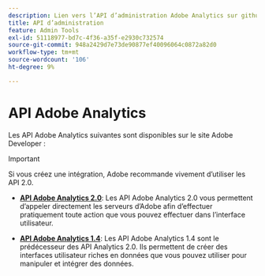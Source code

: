 ```yaml
---
description: Lien vers l’API d’administration Adobe Analytics sur github.
title: API d’administration
feature: Admin Tools
exl-id: 51118977-bd7c-4f36-a35f-e2930c732574
source-git-commit: 948a2429d7e73de90877ef40096064c0872a82d0
workflow-type: tm+mt
source-wordcount: '106'
ht-degree: 9%

---
```


# API Adobe Analytics

Les API Adobe Analytics suivantes sont disponibles sur le site Adobe Developer :

>[!IMPORTANT]
>
>Si vous créez une intégration, Adobe recommande vivement d’utiliser les API 2.0.


* [**API Adobe Analytics 2.0**](https://developer.adobe.com/analytics-apis/docs/2.0/): Les API Adobe Analytics 2.0 vous permettent d’appeler directement les serveurs d’Adobe afin d’effectuer pratiquement toute action que vous pouvez effectuer dans l’interface utilisateur.

* [**API Adobe Analytics 1.4**](https://developer.adobe.com/analytics-apis/docs/1.4/): Les API Adobe Analytics 1.4 sont le prédécesseur des API Analytics 2.0. Ils permettent de créer des interfaces utilisateur riches en données que vous pouvez utiliser pour manipuler et intégrer des données.
